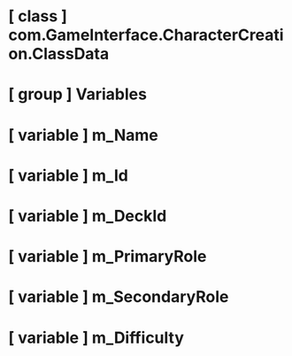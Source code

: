 # [ class ] com.GameInterface.CharacterCreation.ClassData

# [ group ] Variables

# [ variable ] m_Name

# [ variable ] m_Id

# [ variable ] m_DeckId

# [ variable ] m_PrimaryRole

# [ variable ] m_SecondaryRole

# [ variable ] m_Difficulty

